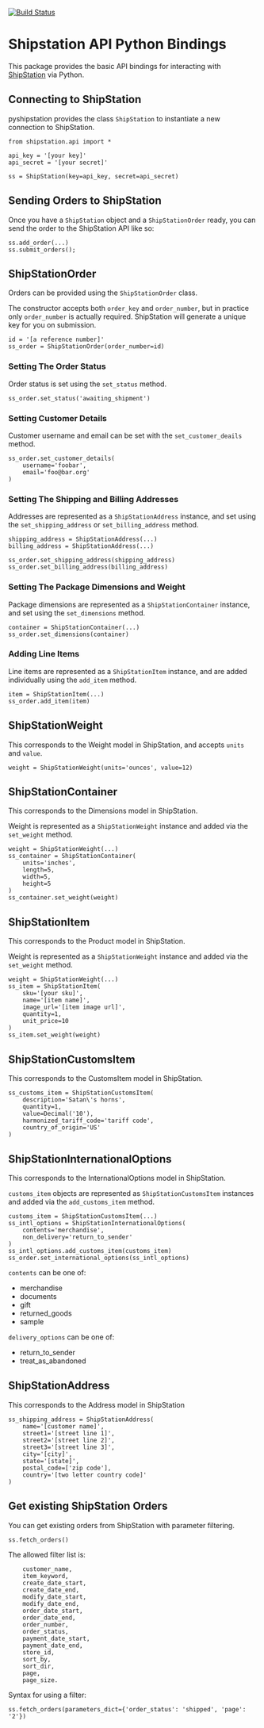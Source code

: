 [![Build Status](https://travis-ci.org/natecox/pyshipstation.svg?branch=develop)](https://travis-ci.org/natecox/pyshipstation)

# Shipstation API Python Bindings
This package provides the basic API bindings for interacting with
[ShipStation](http://www.shipstation.com/) via Python.

## Connecting to ShipStation
pyshipstation provides the class `ShipStation` to instantiate a new connection
to ShipStation.

    from shipstation.api import *

    api_key = '[your key]'
    api_secret = '[your secret]'

    ss = ShipStation(key=api_key, secret=api_secret)

## Sending Orders to ShipStation
Once you have a `ShipStation` object and a `ShipStationOrder` ready, you can
send the order to the ShipStation API like so:

    ss.add_order(...)
    ss.submit_orders();

## ShipStationOrder
Orders can be provided using the `ShipStationOrder` class.

The constructor accepts both `order_key` and `order_number`, but in practice
only `order_number` is actually required. ShipStation will generate a unique
key for you on submission.

    id = '[a reference number]'
    ss_order = ShipStationOrder(order_number=id)

### Setting The Order Status
Order status is set using the `set_status` method.

    ss_order.set_status('awaiting_shipment')

### Setting Customer Details
Customer username and email can be set with the `set_customer_deails` method.

    ss_order.set_customer_details(
        username='foobar',
        email='foo@bar.org'
    )

### Setting The Shipping and Billing Addresses
Addresses are represented as a `ShipStationAddress` instance, and set
using the `set_shipping_address` or `set_billing_address` method.

    shipping_address = ShipStationAddress(...)
    billing_address = ShipStationAddress(...)

    ss_order.set_shipping_address(shipping_address)
    ss_order.set_billing_address(billing_address)

### Setting The Package Dimensions and Weight
Package dimensions are represented as a `ShipStationContainer` instance, and
set using the `set_dimensions` method.

    container = ShipStationContainer(...)
    ss_order.set_dimensions(container)

### Adding Line Items
Line items are represented as a `ShipStationItem` instance, and are added
individually using the `add_item` method.

    item = ShipStationItem(...)
    ss_order.add_item(item)

## ShipStationWeight
This corresponds to the Weight model in ShipStation, and accepts
`units` and `value`.

    weight = ShipStationWeight(units='ounces', value=12)

## ShipStationContainer
This corresponds to the Dimensions model in ShipStation.

Weight is represented as a `ShipStationWeight` instance and added via the
`set_weight` method.

    weight = ShipStationWeight(...)
    ss_container = ShipStationContainer(
        units='inches',
        length=5,
        width=5,
        height=5
    )
    ss_container.set_weight(weight)

## ShipStationItem
This corresponds to the Product model in ShipStation.

Weight is represented as a `ShipStationWeight` instance and added via the
`set_weight` method.

    weight = ShipStationWeight(...)
    ss_item = ShipStationItem(
        sku='[your sku]',
        name='[item name]',
        image_url='[item image url]',
        quantity=1,
        unit_price=10
    )
    ss_item.set_weight(weight)

## ShipStationCustomsItem
This corresponds to the CustomsItem model in ShipStation.

    ss_customs_item = ShipStationCustomsItem(
        description='Satan\'s horns',
        quantity=1,
        value=Decimal('10'),
        harmonized_tariff_code='tariff code',
        country_of_origin='US'
    )

## ShipStationInternationalOptions
This corresponds to the InternationalOptions model in ShipStation.

`customs_item` objects are represented as `ShipStationCustomsItem` instances and added via the `add_customs_item` method.

    customs_item = ShipStationCustomsItem(...)
    ss_intl_options = ShipStationInternationalOptions(
        contents='merchandise',
        non_delivery='return_to_sender'
    )
    ss_intl_options.add_customs_item(customs_item)
    ss_order.set_international_options(ss_intl_options)

`contents` can be one of:
* merchandise
* documents
* gift
* returned_goods
* sample

`delivery_options` can be one of:
* return_to_sender
* treat_as_abandoned

## ShipStationAddress
This corresponds to the Address model in ShipStation

    ss_shipping_address = ShipStationAddress(
        name='[customer name]',
        street1='[street line 1]',
        street2='[street line 2]',
        street3='[street line 3]',
        city='[city]',
        state='[state]',
        postal_code=['zip code'],
        country='[two letter country code]'
    )
    
## Get existing ShipStation Orders
You can get existing orders from ShipStation with parameter filtering.
 
    ss.fetch_orders()

The allowed filter list is:

        customer_name,
        item_keyword,
        create_date_start,
        create_date_end,
        modify_date_start,
        modify_date_end,
        order_date_start,
        order_date_end,
        order_number,
        order_status,
        payment_date_start,
        payment_date_end,
        store_id,
        sort_by,
        sort_dir,
        page,
        page_size.

Syntax for using a filter:

    ss.fetch_orders(parameters_dict={'order_status': 'shipped', 'page': '2'})
 